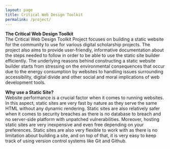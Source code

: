```yaml
---
layout: page
title: Critical Web Design Toolkit
permalink: /project/
---
```


**The Critical Web Design Toolkit** <br>
The Critical Web Design Toolkit Project focuses on building a static website for the community to use for various digital scholarship projects. The project also aims to provide user-friendly, informative documentation about the steps needed to follow in order to be able to use the static site builder efficiently. The underlying reasons behind constructing a static website builder starts from stressing on the environmental consequences that occur due to the energy consumption by websites to handling issues surrounding accessibility, digital divide and other social and moral implications of web development tools.

**Why use a Static Site?** <br>
Website performance is a crucial factor when it comes to running websites. In this aspect, static sites are very fast by nature as they serve the same HTML without any dynamic rendering. Static sites are also relatively safer when it comes to security breaches as there is no database to breach and no server-side platform with unpatched vulnerabilities. Moreover, hosting static sites are very inexpensive and even free depending on your preferences. Static sites are also very flexible to work with as there is no limitation about building a site, and on top of that, it is very easy to keep track of using version control systems like Git and Github.
